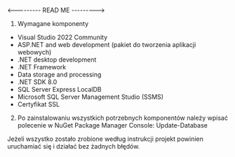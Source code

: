 <--------- READ ME --------->


1. Wymagane komponenty
- Visual Studio 2022 Community
- ASP.NET and web development (pakiet do tworzenia aplikacji webowych)
- .NET desktop development
- .NET Framework
- Data storage and processing
- .NET SDK 8.0
- SQL Server Express LocalDB
- Microsoft SQL Server Management Studio (SSMS)
- Certyfikat SSL

2. Po zainstalowaniu wszystkich potrzebnych komponentów należy wpisać polecenie w NuGet Package Manager Console:
Update-Database

Jeżeli wszystko zostało zrobione według instrukcji projekt powinien uruchamiać się i działać bez żadnych błędów. 
